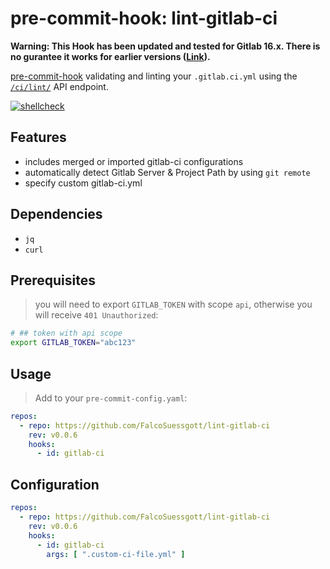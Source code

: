 # pre-commit-hook: lint-gitlab-ci

**Warning: This Hook has been updated and tested for Gitlab 16.x. There is no gurantee it works for earlier versions ([Link](https://docs.gitlab.com/ee/api/lint.html#validate-the-ci-yaml-configuration-deprecated)).**

[pre-commit-hook](https://pre-commit.com) validating and linting your `.gitlab.ci.yml` using the [`/ci/lint/`](https://docs.gitlab.com/ee/api/lint.html) API endpoint.

[![shellcheck](https://github.com/FalcoSuessgott/lint-gitlab-ci/actions/workflows/shellcheck.yml/badge.svg)](https://github.com/FalcoSuessgott/lint-gitlab-ci/actions/workflows/shellcheck.yml)

## Features

* includes merged or imported gitlab-ci configurations
* automatically detect Gitlab Server & Project Path by using `git remote`
* specify custom gitlab-ci.yml

## Dependencies

* `jq`
* `curl`

## Prerequisites

> you will need to export `GITLAB_TOKEN` with scope `api`, otherwise you will receive `401 Unauthorized`:

```sh
# ## token with api scope
export GITLAB_TOKEN="abc123"
```

## Usage

> Add to your `pre-commit-config.yaml`:

```yaml
repos:
  - repo: https://github.com/FalcoSuessgott/lint-gitlab-ci
    rev: v0.0.6
    hooks:
      - id: gitlab-ci
```

## Configuration

```yaml
repos:
  - repo: https://github.com/FalcoSuessgott/lint-gitlab-ci
    rev: v0.0.6
    hooks:
      - id: gitlab-ci
        args: [ ".custom-ci-file.yml" ]
```
